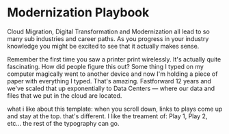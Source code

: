 # Modernization Playbook

Cloud Migration, Digital Transformation and Modernization all lead to so many sub industries and career paths. As you progress in your industry knowledge you might be excited to see that it actually makes sense.  

Remember the first time you saw a printer print wirelessly. It's actually quite fascinating. How did people figure this out? Some thing I typed on my computer magically went to another device and now I'm holding a piece of paper with everything I typed. That's amazing. Fastforward 12 years and we've scaled that up exponentially to 
Data Centers — where our data and files that we put in the cloud are located. 

what i like about this template: 
when you scroll down, links to plays come up and stay at the top. that's different. 
I like the treament of: Play 1, Play 2, etc... the rest of the typography can go. 